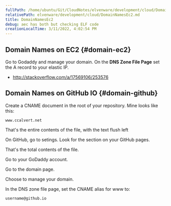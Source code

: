 ```yaml
---
fullPath: /home/ubuntu/Git/CloudNotes/elvenware/development/cloud/DomainNamesEc2.md
relativePath: elvenware/development/cloud/DomainNamesEc2.md
title: DomainNamesEc2
debug: aec has both but checking ELF code
creationLocalTime: 3/11/2022, 4:02:54 PM
---
```


<!-- toc -->
<!-- tocstop -->

## Domain Names on EC2 {#domain-ec2}

Go to Godaddy and manage your domain. On the **DNS Zone File Page**
set the A record to your elastic IP.

- <http://stackoverflow.com/a/17569106/253576>
## Domain Names on GitHub IO {#domain-github}


Create a CNAME document in the root of your repository. Mine looks like this:

    www.ccalvert.net
    
That's the entire contents of the file, with the text flush left
    
On GitHub, go to setings. Look for the section on your GitHub pages.    

That's the total contents of the file.

Go to your GoDaddy account. 

Go to the domain page.

Choose to manage your domain.

In the DNS zone file page, set the CNAME alias for www to:

    username@github.io


